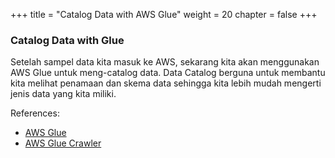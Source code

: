 +++
title = "Catalog Data with AWS Glue"
weight = 20
chapter = false
+++

### Catalog Data with Glue

Setelah sampel data kita masuk ke AWS, sekarang kita akan menggunakan AWS Glue untuk meng-catalog data. Data Catalog berguna untuk membantu kita melihat penamaan dan skema data sehingga kita lebih mudah mengerti jenis data yang kita miliki.

References:
- [AWS Glue](https://aws.amazon.com/glue/)
- [AWS Glue Crawler](https://docs.aws.amazon.com/glue/latest/dg/crawler-running.html)